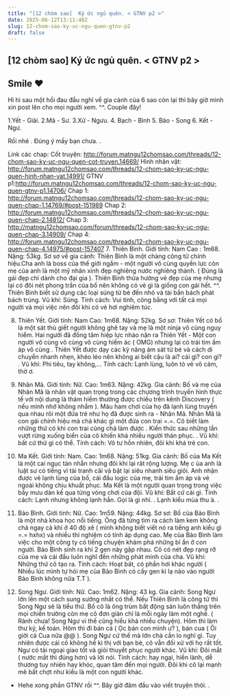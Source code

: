 ```yaml
---
title: "[12 chòm sao]  Ký ức ngủ quên. < GTNV p2 >"
date: 2025-06-12T13:11:48Z
slug: 12-chom-sao-ky-uc-ngu-quen-gtnv-p2
draft: false
---
```


## [12 chòm sao]  Ký ức ngủ quên. < GTNV p2 >

## Smile ♥

Hì hì sau một hồi đau đầu nghĩ về gia cảnh của 6 sao còn lại thì bây giờ mình xin post lên cho mọi người xem. ^^. 
Couple đây!
 
1.Yết - Giải. 
 2.Mã - Sư.
 3.Xử - Ngưu. 
4. Bạch - Bình 
 5. Bảo - Song 
6. Kết - Ngư.
 
Rồi nhé . Đúng ý mấy bạn chưa. . 

Link các chap: 
Cốt truyện: http://forum.matngu12chomsao.com/threads/12-chom-sao-ky-uc-ngu-quen-cot-truyen.14669/
Hình nhân vật: http://forum.matngu12chomsao.com/threads/12-chom-sao-ky-uc-ngu-quen-hinh-nhan-vat.14991/
GTNV p1:http://forum.matngu12chomsao.com/threads/12-chom-sao-ky-uc-ngu-quen-gtnv-p1.14706/
Chap 1: http://forum.matngu12chomsao.com/threads/12-chom-sao-ky-uc-ngu-quen-chap-1.14769/#post-151989
Chap 2: http://forum.matngu12chomsao.com/threads/12-chom-sao-ky-uc-ngu-quen-chap-2.14812/
Chap 3: http://matngu12chomsao.com/forum/threads/12-chom-sao-ky-uc-ngu-quen-chap-3.14909/
Chap 4: http://forum.matngu12chomsao.com/threads/12-chom-sao-ky-uc-ngu-quen-chap-4.14975/#post-157407
7. Thiên Bình.
 Giới tính: Nam
 Cao : 1m68.
 Nặng: 53kg.
 Sơ sơ về gia cảnh: Thiên Bình là một chàng công tử chính hiệu.Cha anh là boss của thế giới ngầm - một người vô cùng quyền lực còn mẹ của anh là một mỹ nhân xinh đẹp nghiêng nước nghiêng thành. ( Đúng là gái đẹp chỉ dành cho đại gia  ). Thiên Bình thừa hưởng vẻ đẹp của mẹ nhưng lại có đôi nét phong trần của bố nên không có vẻ gì là giống con gái hết. ^^. Thiên Bình biết sử dụng các loại súng từ bé đến nhỏ và tài bắn bách phát bách trúng.
 Vũ khí: Súng.
 Tính cách: Vui tính, công bằng với tất cả mọi người và mọi việc nên đôi khi có vẻ hơi nghiêm túc.
 
 
 8. Thiên Yết.
 Giới tính: Nam
 Cao: 1m68.
 Nặng: 52kg.
 Sơ sơ: Thiên Yết có bố là một sát thủ giết người không ghê tay và mẹ là một ninja vô cùng nguy hiểm. Hai người đã đồng tâm hiệp lực nhào nặn ra Thiên Yết - Một con người vô cùng vô cùng vô cùng hiểm ác  ( OMG) nhưng lại có trái tim ấm áp vô cùng . Thiên Yết được dạy các kỹ năng ám sát từ bé và cách di chuyển nhanh nhẹn, khéo léo nên không ai biết cậu là ai? cái gì? con gì? .
 Vũ khí: Phi tiêu, tay không,...
 Tính cách: Lạnh lùng, luôn tỏ vẻ vô cảm, thờ ơ.

 
 9. Nhân Mã.
 Giới tính: Nữ.
 Cao: 1m63.
 Nặng: 42kg.
 Gia cảnh: Bố và mẹ của Nhân Mã là nhân vật quan trọng trong các chương trình truyền hình thực tế với nội dung là thám hiểm thường được chiếu trên kênh Discovery ( nếu mình nhớ không nhầm ). Máu ham chơi của họ đã lạnh lùng truyền qua nhau rôi một đứa trẻ như họ đã được sinh ra - Nhân Mã. Nhân Mã là con gái chính hiệu mà chả khác gì một đứa con trai =.=. Cô biết làm những thứ có khi con trai cũng chả làm được . Kiến thức sau những lần vượt rừng xuống biển của cô khiến khá nhiều người thán phục. .
 Vũ khí: bất cứ thứ gì có thể.
 Tính cách: Vô tư hồn nhiên, đôi khi khá trẻ con.

 
 10. Ma Kết.
 Giới tính: Nam. 
 Cao: 1m68.
 Nặng: 51kg.
 Gia cảnh: Bố của Ma Kết là một cai ngục tàn nhẫn nhưng đôi khi lại rât rộng lượng. Mẹ c ủa anh là luật sư có tiếng vì tài tranh cãi và bật lại siêu nhanh siêu giỏi. Anh nhận được vẻ lạnh lùng của bố, cái đầu logic của mẹ, trái tim ấm áp và vẻ ngoài không chịu khuất phục. Ma Kết là một người quan trọng trong việc bầy mưu dàn kế qua từng vòng chơi của đội.
 Vũ khí: Bất cứ cái gì.
 Tính cách: Lạnh nhưng không lạnh hẳn. Gọi là gì nhỉ. . Lạnh kiểu mùa thu à. .

 
 11. Bảo Bình.
 Giới tính: Nữ.
 Cao: 1m59.
 Nặng: 44kg.
 Sơ sơ: Bố của Bảo Bình là một nhà khoa học nổi tiếng. Ông đã từng tìm ra cách làm kem không chả ngay cả khi ở 40 độ xê ( mình không biết viết nó ra tiếng anh kiểu gì =.= hxhx) và nhiều thí nghiệm có tính áp dụng cao. Mẹ của Bảo Bình làm việc cho một công ty có tiếng chuyện khám phá những bí ẩn ở con người. Bảo Bình sinh ra khi 2 gen này gặp nhau. Cô có nét đẹp rạng rỡ của mẹ và cái đầu luôn nghĩ đến những phát minh của cha. 
 Vũ khí: Những thứ cô tạo ra.
 Tính cách: Hoạt bát, có phần hơi khác người ( Nhiều lúc mình tự hỏi mẹ của Bảo Bình có cấy gen kì lạ nào vào người Bảo Bình không nữa T.T ).

 
 12. Song Ngư. 
 Giới tính: Nữ.
 Cao: 1m62.
 Nặng: 43 kg. 
 Gia cảnh: Song Ngư lớn lên một cách sung sướng nhất có thể. Nếu Thiên Bình là công tử thì Song Ngư sẽ là tiểu thứ. Bố cô là ông trùm bất động sản luôn thắng trên mọi chiến trường còn mẹ cô đơn giản chỉ là mỗi ngày làm một nghề. ( Rảnh chưa! Song Ngư vì thế cũng hiểu khá nhiều chuyện). Hôm thì làm thư ký, kế toán. Hôm thì đi bán cá ( Ọc bán con mình ư? ), bán cua ( Ôi giời cả Cua nữa @@ ). Song Ngư cứ thế mà lớn chả cần lo nghĩ gì. Tuy nhiên được cái cô không hề kì thị với bạn bè, cô vẫn đối xử với họ rất tốt. Ngư có tài ngoại giao tốt và giỏi thuyết phục người khác.
 Vũ khí: Đôi mắt ( nước mắt thì đúng hơn) và lời nói.
 Tính cách: hay ngại, hiền lành, dễ thương tuy nhiên hay khóc, quan tâm đến mọi người. Đôi khi cô lại mạnh mẽ bất chợt như kiểu là một con người khác. 

 
 * Hehe xong phần GTNV rồi ^^. Bây giờ đâm đầu vào viết truyện thôi. .